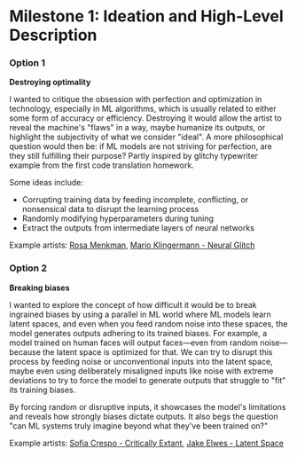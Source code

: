 # Milestone 1: Ideation and High-Level Description

### Option 1
**Destroying optimality**

I wanted to critique the obsession with perfection and optimization in technology, especially in ML algorithms, which is usually related to either some form of accuracy or efficiency. Destroying it would allow the artist to reveal the machine's "flaws" in a way, maybe humanize its outputs, or highlight the subjectivity of what we consider "ideal". A more philosophical question would then be: if ML models are not striving for perfection, are they still fulfilling their purpose? Partly inspired by glitchy typewriter example from the first code translation homework. 

Some ideas include:
- Corrupting training data by feeding incomplete, conflicting, or nonsensical data to disrupt the learning process
- Randomly modifying hyperparameters during tuning
- Extract the outputs from intermediate layers of neural networks

Example artists: [Rosa Menkman](https://www.loosenart.com/blogs/magazine/the-punctum-as-glitch-in-contemporary-art-the-art-of-rosa-menkman), [Mario Klingermann - Neural Glitch](https://underdestruction.com/2018/10/28/neural-glitch/)

### Option 2
**Breaking biases**

I wanted to explore the concept of how difficult it would be to break ingrained biases by using a parallel in ML world where ML models learn latent spaces, and even when you feed random noise into these spaces, the model generates outputs adhering to its trained biases. For example, a model trained on human faces will output faces—even from random noise—because the latent space is optimized for that. We can try to disrupt this process by feeding noise or unconventional inputs into the latent space, maybe even using deliberately misaligned inputs like noise with extreme deviations to try to force the model to generate outputs that struggle to "fit" its training biases. 

By forcing random or disruptive inputs, it showcases the model's limitations and reveals how strongly biases dictate outputs. It also begs the question "can ML systems truly imagine beyond what they've been trained on?"

Example artists: [Sofia Crespo - Critically Extant](https://sofiacrespo.com/critically-extant/), [Jake Elwes - Latent Space](https://www.jakeelwes.com/project-latentSpace.html)
